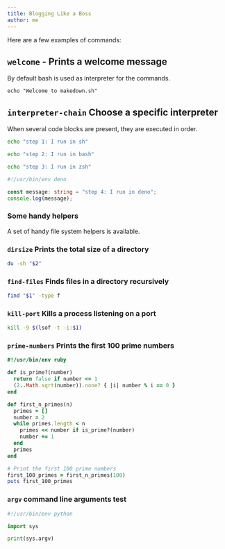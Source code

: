 ```yaml
---
title: Blogging Like a Boss
author: me
---
```


Here are a few examples of commands:

## `welcome` - Prints a welcome message

By default bash is used as interpreter for the commands.

```
echo "Welcome to makedown.sh"
```

## `interpreter-chain` Choose a specific interpreter

When several code blocks are present, they are executed in order.

```sh
echo "step 1: I run in sh"
```

```bash
echo "step 2: I run in bash"
```

```zsh
echo "step 3: I run in zsh"
```

```typescript
#!/usr/bin/env deno

const message: string = "step 4: I run in deno";
console.log(message);
```

### Some handy helpers

A set of handy file system helpers is available.

### `dirsize` Prints the total size of a directory

```bash
du -sh "$2"
```

### `find-files` Finds files in a directory recursively

```zsh
find "$1" -type f
```

### `kill-port` Kills a process listening on a port

```zsh
kill -9 $(lsof -t -i:$1)
```

### `prime-numbers` Prints the first 100 prime numbers

```ruby
#!/usr/bin/env ruby

def is_prime?(number)
  return false if number <= 1
  (2..Math.sqrt(number)).none? { |i| number % i == 0 }
end

def first_n_primes(n)
  primes = []
  number = 2
  while primes.length < n
    primes << number if is_prime?(number)
    number += 1
  end
  primes
end

# Print the first 100 prime numbers
first_100_primes = first_n_primes(100)
puts first_100_primes
```

### `argv` command line arguments test

```python
#!/usr/bin/env python

import sys

print(sys.argv)
```
